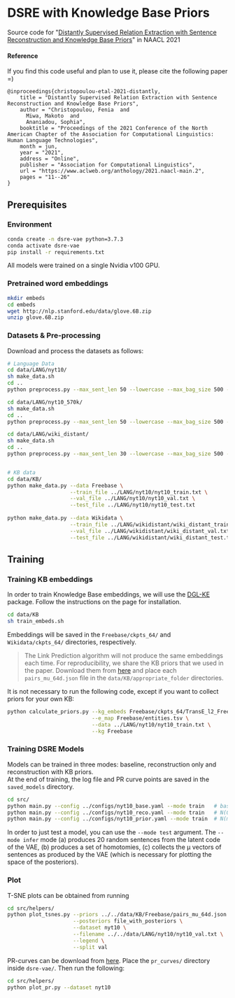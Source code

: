 # DSRE with Knowledge Base Priors

Source code for "[Distantly Supervised Relation Extraction with Sentence Reconstruction and Knowledge Base Priors]()" in NAACL 2021

#### Reference
If you find this code useful and plan to use it, please cite the following paper =)

```
@inproceedings{christopoulou-etal-2021-distantly,
    title = "Distantly Supervised Relation Extraction with Sentence Reconstruction and Knowledge Base Priors",
    author = "Christopoulou, Fenia  and
      Miwa, Makoto  and
      Ananiadou, Sophia",
    booktitle = "Proceedings of the 2021 Conference of the North American Chapter of the Association for Computational Linguistics: Human Language Technologies",
    month = jun,
    year = "2021",
    address = "Online",
    publisher = "Association for Computational Linguistics",
    url = "https://www.aclweb.org/anthology/2021.naacl-main.2",
    pages = "11--26"
} 
```

## Prerequisites

### Environment
```bash
conda create -n dsre-vae python=3.7.3
conda activate dsre-vae
pip install -r requirements.txt
```
All models were trained on a single Nvidia v100 GPU.

### Pretrained word embeddings
```bash
mkdir embeds
cd embeds 
wget http://nlp.stanford.edu/data/glove.6B.zip
unzip glove.6B.zip
```

### Datasets & Pre-processing

Download and process the datasets as follows:
```bash
# Language Data
cd data/LANG/nyt10/
sh make_data.sh
cd ..
python preprocess.py --max_sent_len 50 --lowercase --max_bag_size 500 --path nyt10/ --dataset nyt10

cd data/LANG/nyt10_570k/
sh make_data.sh
cd ..
python preprocess.py --max_sent_len 50 --lowercase --max_bag_size 500 --path nyt10_570k/ --dataset nyt10_570k

cd data/LANG/wiki_distant/
sh make_data.sh
cd ..
python preprocess.py --max_sent_len 30 --lowercase --max_bag_size 500 --path wikidistant/ --dataset wiki_distant


# KB data
cd data/KB/
python make_data.py --data Freebase \
                    --train_file ../LANG/nyt10/nyt10_train.txt \
                    --val_file ../LANG/nyt10/nyt10_val.txt \
                    --test_file ../LANG/nyt10/nyt10_test.txt 
                    
python make_data.py --data Wikidata \
                    --train_file ../LANG/wikidistant/wiki_distant_train.txt \
                    --val_file ../LANG/wikidistant/wiki_distant_val.txt \
                    --test_file ../LANG/wikidistant/wiki_distant_test.txt 

```


## Training

### Training KB embeddings
In order to train Knowledge Base embeddings, we will use the [DGL-KE](https://github.com/awslabs/dgl-ke) package.
Follow the instructions on the page for installation.
```bash
cd data/KB
sh train_embeds.sh
```
Embeddings will be saved in the `Freebase/ckpts_64/` and `Wikidata/ckpts_64/` directories, respectively.

> The Link Prediction algorithm will not produce the same embeddings each time. 
> For reproducibility, we share the KB priors that we used in the paper.
> Download them from [here](https://drive.google.com/file/d/1rqXQ3uqI0n98S5j7gPYaXgf1hQELIi_E/view?usp=sharing) and place each `pairs_mu_64d.json` file in the `data/KB/appropriate_folder` directories.

It is not necessary to run the following code, except if you want to collect priors for your own KB:
```bash
python calculate_priors.py --kg_embeds Freebase/ckpts_64/TransE_l2_Freebase_0/Freebase_TransE_l2_entity.npy \
                           --e_map Freebase/entities.tsv \
                           --data ../LANG/nyt10/nyt10_train.txt \
                           --kg Freebase
```



### Training DSRE Models
Models can be trained in three modes: baseline, reconstruction only and reconstruction with KB priors.  
At the end of training, the log file and PR curve points are saved in the `saved_models` directory.

```bash
cd src/
python main.py --config ../configs/nyt10_base.yaml --mode train   # baseline
python main.py --config ../configs/nyt10_reco.yaml --mode train   # N(0, 1) prior
python main.py --config ../configs/nyt10_prior.yaml --mode train  # N(mu, 1) prior
```

In order to just test a model, you can use the `--mode test` argument.
The `--mode infer` mode (a) produces 20 random sentences from the latent code of the VAE, (b) produces a set of homotomies, 
(c) collects the μ vectors of sentences as produced by the VAE (which is necessary for plotting the space of the posteriors).


### Plot
T-SNE plots can be obtained from running
```bash
cd src/helpers/
python plot_tsnes.py --priors ../../data/KB/Freebase/pairs_mu_64d.json \
                     --posteriors file_with_posteriors \
                     --dataset nyt10 \
                     --filename ../../data/LANG/nyt10/nyt10_val.txt \
                     --legend \
                     --split val
```

PR-curves can be download from [here](https://drive.google.com/file/d/1AEOVfoAhBNr3G1bwQ5_8V5WqmfLeyA06/view?usp=sharing). 
Place the `pr_curves/` directory inside `dsre-vae/`. 
Then run the following:
```bash
cd src/helpers/
python plot_pr.py --dataset nyt10
```


